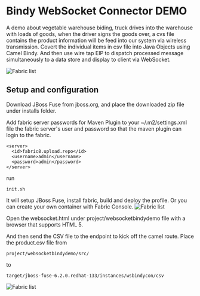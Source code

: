 Bindy WebSocket Connector DEMO
======================================================
A demo about vegetable warehouse biding, truck drives into the warehouse with loads of goods, when the driver signs the goods over, a cvs file contains the product information will be feed into our system via wireless transmission. Covert the individual items in csv file into Java Objects using Camel Bindy. 
And then use wire tap EIP to dispatch processed message simultaneously to a data store and display to client via WebSocket.

![Fabric list](https://raw.githubusercontent.com/weimeilin79/jboss-fuse-component-websocket/master/doc/pic/demo.png?raw=true)

Setup and configuration
-----------------------

Download JBoss Fuse from jboss.org, and place the downloaded zip file under installs folder.

Add fabric server passwords for Maven Plugin to your ~/.m2/settings.xml file the fabric server's user and password so that the maven plugin can login to the fabric.

```
<server>
  <id>fabric8.upload.repo</id>
  <username>admin</username>
  <password>admin</password>
</server>
```
run 
```
init.sh
```

It will setup JBoss Fuse, install fabric, build and deploy the profile. 
Or you can create your own container with Fabric Console.
![Fabric list](https://raw.githubusercontent.com/weimeilin79/jboss-fuse-component-websocket/master/doc/pic/02container-create.png?raw=true)

Open the websocket.html under project/websocketbindydemo file with a browser that supports HTML 5.

And then send the CSV file to the endpoint to kick off the camel route. 
Place the product.csv file from 
```
project/websocketbindydemo/src/
```
to 

```
target/jboss-fuse-6.2.0.redhat-133/instances/wsbindycon/csv
```


![Fabric list](https://raw.githubusercontent.com/weimeilin79/jboss-fuse-component-websocket/master/doc/pic/04client.png?raw=true)



